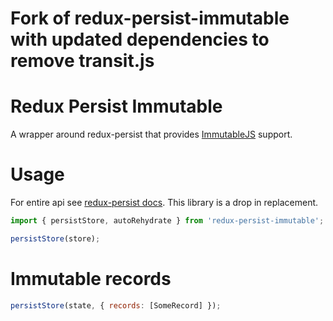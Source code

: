# Fork of redux-persist-immutable with updated dependencies to remove transit.js

# Redux Persist Immutable

A wrapper around redux-persist that provides [ImmutableJS](https://facebook.github.io/immutable-js/) support.

# Usage

For entire api see [redux-persist docs](https://github.com/rt2zz/redux-persist). This library is a drop in replacement.

```js
import { persistStore, autoRehydrate } from 'redux-persist-immutable';

persistStore(store);
```

# Immutable records

```js
persistStore(state, { records: [SomeRecord] });
```
